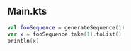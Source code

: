 ## Main.kts

```kotlin
val fooSequence = generateSequence(1)
var x = fooSequence.take(1).toList()
println(x)
```